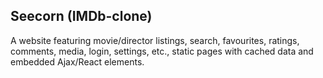 Seecorn (IMDb-clone)
-
A website featuring movie/director listings, search, favourites, ratings, comments, media, login, settings, etc., static pages with cached data and embedded Ajax/React elements.